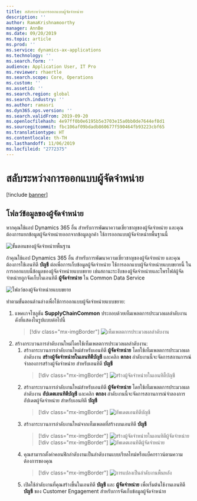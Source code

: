 ```yaml
---
title: สลับระหว่างการออกแบบผู้จัดจำหน่าย
description: ''
author: RamaKrishnamoorthy
manager: AnnBe
ms.date: 09/20/2019
ms.topic: article
ms.prod: ''
ms.service: dynamics-ax-applications
ms.technology: ''
ms.search.form: ''
audience: Application User, IT Pro
ms.reviewer: rhaertle
ms.search.scope: Core, Operations
ms.custom: ''
ms.assetid: ''
ms.search.region: global
ms.search.industry: ''
ms.author: ramasri
ms.dyn365.ops.version: ''
ms.search.validFrom: 2019-09-20
ms.openlocfilehash: 4e97ff0b0e6195b5e3703e15a0bb0de7644ef8d1
ms.sourcegitcommit: fbc106af09bdadb860677f590464fb93223cbf65
ms.translationtype: HT
ms.contentlocale: th-TH
ms.lasthandoff: 11/06/2019
ms.locfileid: "2772375"
---
```

# <a name="switch-between-vendor-designs"></a>สลับระหว่างการออกแบบผู้จัดจำหน่าย

[!include [banner](../includes/banner.md)]

## <a name="vendor-data-flow"></a>โฟลว์ข้อมูลของผู้จัดจำหน่าย 

หากคุณใช้แอป Dynamics 365 อื่น สำหรับการพัฒนาความเชี่ยวชาญของผู้จัดจำหน่าย และคุณต้องการแยกข้อมูลผู้จัดจำหน่ายออกจากข้อมูลลูกค้า ใช้การออกแบบผู้จัดจำหน่ายพื้นฐานนี้  

![ขั้นตอนของผู้จัดจำหน่ายพื้นฐาน](media/dual-write-switch-1.png)
 
ถ้าคุณใช้แอป Dynamics 365 อื่น สำหรับการพัฒนาความเชี่ยวชาญของผู้จัดจำหน่าย และคุณต้องการใช้เอนทิตี **บัญชี** ต่อเพื่อการเก็บข้อมูลผู้จัดจำหน่าย ใช้การออกแบบผู้จัดจำหน่ายแบบขยายนี้ ในการออกแบบนี้ข้อมูลของผู้จัดจำหน่ายแบบขยาย เช่นสถานะระงับของผู้จัดจำหน่ายและโพรไฟล์ผู้จัดจำหน่ายถูกจัดเก็บในเอนทิตี **ผู้จัดจำหน่าย** ใน Common Data Service 

![โฟลว์ของผู้จัดจำหน่ายแบบขยาย](media/dual-write-switch-2.png)
 
ทำตามขั้นตอนด้านล่างเพื่อใช้การออกแบบผู้จัดจำหน่ายแบบขยาย: 
 
1. แพคเกจโซลูชัน **SupplyChainCommon** ประกอบด้วยเท็มเพลตการประมวลผลลำดับงาน ดังที่แสดงในรูปแบบต่อไปนี้
    > [!div class="mx-imgBorder"]
    > ![เท็มเพลตการประมวลผลลำดับงาน](media/dual-write-switch-3.png)
2. สร้างกระบวนการลำดับงานใหม่โดยใช้เท็มเพลตการประมวลผลลำดับงาน: 
    1. สร้างกระบวนการลำดับงานใหม่สำหรับเอนทิตี **ผู้จัดจำหน่าย** โดยใช้เท็มเพลตการประมวลผลลำดับงาน **สร้างผู้จัดจำหน่ายในเอนทิตีบัญชี** และคลิก **ตกลง** ลำดับงานนี้จะจัดการสถานการณ์จำลองการสร้างผู้จัดจำหน่าย สำหรับเอนทิตี **บัญชี**
        > [!div class="mx-imgBorder"]
        > ![สร้างผู้จัดจำหน่ายในเอนทิตี้บัญชี](media/dual-write-switch-4.png)
    2. สร้างกระบวนการลำดับงานใหม่สำหรับเอนทิตี **ผู้จัดจำหน่าย** โดยใช้เท็มเพลตการประมวลผลลำดับงาน **อัปเดตเอนทิตีบัญชี** และคลิก **ตกลง** ลำดับงานนี้จะจัดการสถานการณ์จำลองการอัปเดตผู้จัดจำหน่าย สำหรับเอนทิตี **บัญชี** 
        > [!div class="mx-imgBorder"]
        > ![อัพเดตเอนทิตีบัญชี](media/dual-write-switch-5.png)
    3. สร้างกระบวนการลำดับงานใหม่จากเท็มเพลตที่สร้างบนเอนทิตี **บัญชี** 
        > [!div class="mx-imgBorder"]
        > ![สร้างผู้จัดจำหน่ายในเอนทิตีผู้จัดจำหน่าย](media/dual-write-switch-6.png)
        > [!div class="mx-imgBorder"]
        > ![อัพเดตเอนทิตีผู้จัดจำหน่าย](media/dual-write-switch-7.png)
    4. คุณสามารถตั้งค่าคอนฟิกลำดับงานเป็นลำดับงานแบบเรียลไทม์หรือแบ็คกราวน์ตามความต้องการของคุณ 
        > [!div class="mx-imgBorder"]
        > ![การแปลงเป็นลำดับงานพื้นหลัง](media/dual-write-switch-8.png)
    5. เปิดใช้ลำดับงานที่คุณสร้างขึ้นในเอนทิตี **บัญชี** และ **ผู้จัดจำหน่าย** เพื่อเริ่มต้นใช้งานเอนทิตี **บัญชี** ของ Customer Engagement สำหรับการจัดเก็บข้อมูลผู้จัดจำหน่าย 
 

